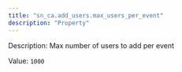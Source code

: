```yaml
---
title: "sn_ca.add_users.max_users_per_event"
description: "Property"
---
```


Description: Max number of users to add per event

Value: `1000`